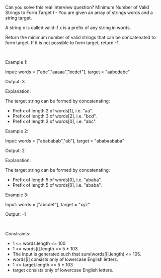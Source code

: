 Can you solve this real interview question? Minimum Number of Valid Strings to Form Target I - You are given an array of strings words and a string target.

A string x is called valid if x is a prefix of any string in words.

Return the minimum number of valid strings that can be concatenated to form target. If it is not possible to form target, return -1.

 

Example 1:

Input: words = ["abc","aaaaa","bcdef"], target = "aabcdabc"

Output: 3

Explanation:

The target string can be formed by concatenating:

 * Prefix of length 2 of words[1], i.e. "aa".
 * Prefix of length 3 of words[2], i.e. "bcd".
 * Prefix of length 3 of words[0], i.e. "abc".

Example 2:

Input: words = ["abababab","ab"], target = "ababaababa"

Output: 2

Explanation:

The target string can be formed by concatenating:

 * Prefix of length 5 of words[0], i.e. "ababa".
 * Prefix of length 5 of words[0], i.e. "ababa".

Example 3:

Input: words = ["abcdef"], target = "xyz"

Output: -1

 

Constraints:

 * 1 <= words.length <= 100
 * 1 <= words[i].length <= 5 * 103
 * The input is generated such that sum(words[i].length) <= 105.
 * words[i] consists only of lowercase English letters.
 * 1 <= target.length <= 5 * 103
 * target consists only of lowercase English letters.